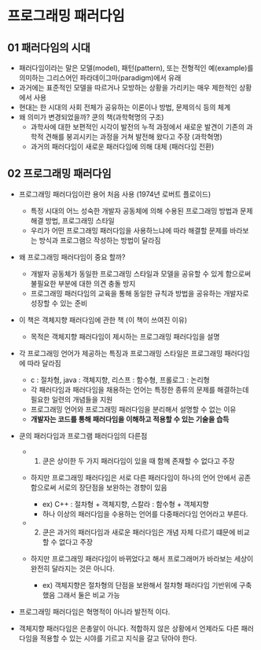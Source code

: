 # 프로그래밍 패러다임
## 01 패러다임의 시대
- 패러다임이라는 말은 모델(model), 패턴(pattern), 또는 전형적인 예(example)를 의미하는 그리스어인 파라데이그마(paradigm)에서 유래
- 과거에는 표준적인 모델을 따르거나 모방하는 상황을 가리키는 매우 제한적인 상황에서 사용
- 현대는 한 시대의 사회 전체가 공유하는 이론이나 방법, 문제의식 등의 체계
- 왜 의미가 변경되었을까? 쿤의 책(과학혁명의 구조)
  - 과학사에 대한 보편적인 시각이 발전의 누적 과정에서 새로운 발견이 기존의 과학적 견해를 붕괴시키는 과정을 거쳐 발전해 왔다고 주장 (과학혁명)
  - 과거의 패러다임이 새로운 패러다임에 의해 대체 (패러다임 전환)
  
## 02 프로그래밍 패러다임
- 프로그래밍 패러다임이란 용어 처음 사용 (1974년 로버트 플로이드)
  - 특정 시대의 어느 성숙한 개발자 공동체에 의해 수용된 프로그래밍 방법과 문제 해결 방법, 프로그래밍 스타일
  - 우리가 어떤 프로그래밍 패러다임을 사용하느냐에 따라 해결할 문제를 바라보는 방식과 프로그램으 작성하는 방법이 달라짐
  
- 왜 프로그래밍 패러다임이 중요 할까?
  - 개발자 공동체가 동일한 프로그래밍 스타일과 모델을 공유할 수 있게 함으로써 불필요한 부분에 대한 의견 충돌 방지
  - 프로그래밍 패러다임의 교육을 통해 동일한 규칙과 방법을 공유하는 개발자로 성장할 수 있는 준비
  
- 이 책은 객체지향 패러다임에 관한 책 (이 책이 쓰여진 이유)
  - 목적은 객체지향 패러다임이 제시하는 프로그래밍 패러다임을 설명
  
- 각 프로그래밍 언어가 제공하는 특징과 프로그래밍 스타일은 프로그래밍 패러다임에 따라 달라짐
  - c : 절차형, java : 객체지향, 리스프 : 함수형, 프롤로그 : 논리형
  - 각 패러다임과 패러다임을 채용하는 언어는 특정한 종류의 문제를 해결하는데 필요한 일련의 개념들을 지원
  - 프로그래밍 언어와 프로그래밍 패러다임을 분리해서 설명할 수 없는 이유
  - **개발자는 코드를 통해 패러다임을 이해하고 적용할 수 있는 기술을 습득**
  
- 쿤의 패러다임과 프로그램 패러다임의 다른점
  - 1) 쿤은 상이한 두 가지 패러다임이 있을 때 함께 존재할 수 없다고 주장
  - 하지만 프로그래밍 패러다임은 서로 다른 패러다임이 하나의 언어 안에서 공존함으로써 서로의 장단점을 보완하는 경향이 있음
    - ex) C++ : 절차형 + 객체지향, 스칼라 : 함수형 + 객체지향
    - 하나 이상의 패러다임을 수용하는 언어를 다중패러다임 언어라고 부른다.
  
  - 2) 쿤은 과거의 패러다임과 새로운 패러다임은 개념 자체 다르기 떄문에 비교할 수 없다고 주장
  - 하지만 프로그래밍 패러다임이 바뀌었다고 해서 프로그래머가 바라보는 세상이 완전히 달라지는 것은 아니다.
    - ex) 객체지향은 절차형의 단점을 보완해서 절챠형 패러다임 기반위에 구축했음 그래서 둘은 비교 가능
    
- 프로그래밍 패러다임은 혁명적이 아니라 발전적 이다.

- 객체지향 패러다임은 은총알이 아니다. 적합하지 않은 상황에서 언제라도 다른 패러다임을 적용할 수 있는 시야를 기르고 지식을 갈고 닦아야 한다.

  
